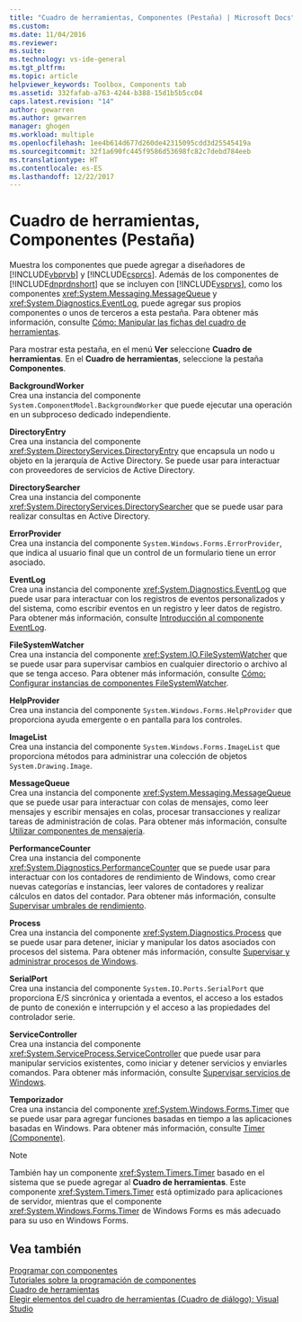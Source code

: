 ```yaml
---
title: "Cuadro de herramientas, Componentes (Pestaña) | Microsoft Docs"
ms.custom: 
ms.date: 11/04/2016
ms.reviewer: 
ms.suite: 
ms.technology: vs-ide-general
ms.tgt_pltfrm: 
ms.topic: article
helpviewer_keywords: Toolbox, Components tab
ms.assetid: 332fafab-a763-4244-b388-15d1b5b5cc04
caps.latest.revision: "14"
author: gewarren
ms.author: gewarren
manager: ghogen
ms.workload: multiple
ms.openlocfilehash: 1ee4b614d677d260de42315095cdd3d25545419a
ms.sourcegitcommit: 32f1a690fc445f9586d53698fc82c7debd784eeb
ms.translationtype: HT
ms.contentlocale: es-ES
ms.lasthandoff: 12/22/2017
---
```

# <a name="toolbox-components-tab"></a>Cuadro de herramientas, Componentes (Pestaña)
Muestra los componentes que puede agregar a diseñadores de [!INCLUDE[vbprvb](../../code-quality/includes/vbprvb_md.md)] y [!INCLUDE[csprcs](../../data-tools/includes/csprcs_md.md)]. Además de los componentes de [!INCLUDE[dnprdnshort](../../code-quality/includes/dnprdnshort_md.md)] que se incluyen con [!INCLUDE[vsprvs](../../code-quality/includes/vsprvs_md.md)], como los componentes <xref:System.Messaging.MessageQueue> y <xref:System.Diagnostics.EventLog>, puede agregar sus propios componentes o unos de terceros a esta pestaña. Para obtener más información, consulte [Cómo: Manipular las fichas del cuadro de herramientas](http://msdn.microsoft.com/en-us/21285050-cadd-455a-b1f5-a2289a89c4db).  
  
 Para mostrar esta pestaña, en el menú **Ver** seleccione **Cuadro de herramientas**. En el **Cuadro de herramientas**, seleccione la pestaña **Componentes**.  
  
 **BackgroundWorker**  
 Crea una instancia del componente `System.ComponentModel.BackgroundWorker` que puede ejecutar una operación en un subproceso dedicado independiente.  
  
 **DirectoryEntry**  
 Crea una instancia del componente <xref:System.DirectoryServices.DirectoryEntry> que encapsula un nodo u objeto en la jerarquía de Active Directory. Se puede usar para interactuar con proveedores de servicios de Active Directory.  
  
 **DirectorySearcher**  
 Crea una instancia del componente <xref:System.DirectoryServices.DirectorySearcher> que se puede usar para realizar consultas en Active Directory.  
  
 **ErrorProvider**  
 Crea una instancia del componente `System.Windows.Forms.ErrorProvider`, que indica al usuario final que un control de un formulario tiene un error asociado.  
  
 **EventLog**  
 Crea una instancia del componente <xref:System.Diagnostics.EventLog> que puede usar para interactuar con los registros de eventos personalizados y del sistema, como escribir eventos en un registro y leer datos de registro. Para obtener más información, consulte [Introducción al componente EventLog](http://msdn.microsoft.com/en-us/a2ba4f28-4b1a-435e-99ef-51b28e21f805).  
  
 **FileSystemWatcher**  
 Crea una instancia del componente <xref:System.IO.FileSystemWatcher> que se puede usar para supervisar cambios en cualquier directorio o archivo al que se tenga acceso. Para obtener más información, consulte [Cómo: Configurar instancias de componentes FileSystemWatcher](http://msdn.microsoft.com/en-us/2e628234-4951-4135-8a86-28b924070d50).  
  
 **HelpProvider**  
 Crea una instancia del componente `System.Windows.Forms.HelpProvider` que proporciona ayuda emergente o en pantalla para los controles.  
  
 **ImageList**  
 Crea una instancia del componente `System.Windows.Forms.ImageList` que proporciona métodos para administrar una colección de objetos `System.Drawing.Image`.  
  
 **MessageQueue**  
 Crea una instancia del componente <xref:System.Messaging.MessageQueue> que se puede usar para interactuar con colas de mensajes, como leer mensajes y escribir mensajes en colas, procesar transacciones y realizar tareas de administración de colas. Para obtener más información, consulte [Utilizar componentes de mensajería](http://msdn.microsoft.com/en-us/922dbac7-26f0-4e39-b666-ccfc184793d7).  
  
 **PerformanceCounter**  
 Crea una instancia del componente <xref:System.Diagnostics.PerformanceCounter> que se puede usar para interactuar con los contadores de rendimiento de Windows, como crear nuevas categorías e instancias, leer valores de contadores y realizar cálculos en datos del contador. Para obtener más información, consulte [Supervisar umbrales de rendimiento](http://msdn.microsoft.com/en-us/b8b44a55-31d0-4b45-9517-8c1b1e4fdc91).  
  
 **Process**  
 Crea una instancia del componente <xref:System.Diagnostics.Process> que se puede usar para detener, iniciar y manipular los datos asociados con procesos del sistema. Para obtener más información, consulte [Supervisar y administrar procesos de Windows](http://msdn.microsoft.com/en-us/a86bd4c1-b92c-49a0-8f32-61d67837b45e).  
  
 **SerialPort**  
 Crea una instancia del componente `System.IO.Ports.SerialPort` que proporciona E/S sincrónica y orientada a eventos, el acceso a los estados de punto de conexión e interrupción y el acceso a las propiedades del controlador serie.  
  
 **ServiceController**  
 Crea una instancia del componente <xref:System.ServiceProcess.ServiceController> que puede usar para manipular servicios existentes, como iniciar y detener servicios y enviarles comandos. Para obtener más información, consulte [Supervisar servicios de Windows](http://msdn.microsoft.com/en-us/4542ee3f-e052-4cb9-8726-58e9420de222).  
  
 **Temporizador**  
 Crea una instancia del componente <xref:System.Windows.Forms.Timer> que se puede usar para agregar funciones basadas en tiempo a las aplicaciones basadas en Windows. Para obtener más información, consulte [Timer (Componente)](/dotnet/framework/winforms/controls/timer-component-windows-forms).  
  
> [!NOTE]
>  También hay un componente <xref:System.Timers.Timer> basado en el sistema que se puede agregar al **Cuadro de herramientas**. Este componente <xref:System.Timers.Timer> está optimizado para aplicaciones de servidor, mientras que el componente <xref:System.Windows.Forms.Timer> de Windows Forms es más adecuado para su uso en Windows Forms.  
  
## <a name="see-also"></a>Vea también  
 [Programar con componentes](http://msdn.microsoft.com/Library/d4d4fcb4-e0b8-46b3-b679-7ee0026eb9e3)   
 [Tutoriales sobre la programación de componentes](http://msdn.microsoft.com/Library/373cacf7-479e-4b05-991c-5cb18824e913)   
 [Cuadro de herramientas](../../ide/reference/toolbox.md)   
 [Elegir elementos del cuadro de herramientas (Cuadro de diálogo): Visual Studio](http://msdn.microsoft.com/en-us/bd07835f-18a8-433e-bccc-7141f65263bb)